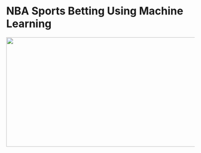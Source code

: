 # NBA Sports Betting Using Machine Learning
<img src="https://github.com/kyleskom/NBA-Machine-Learning-Sports-Betting/blob/master/Screenshots/output.png" width="1010" height="292" />
